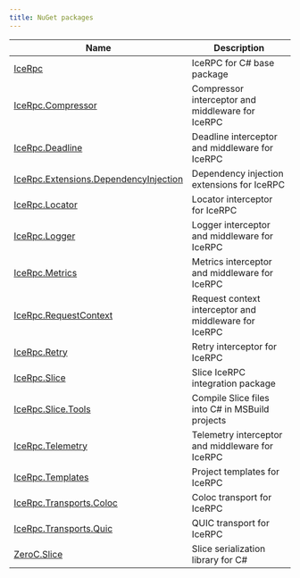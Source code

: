 ```yaml
---
title: NuGet packages
---
```


| Name                                                                            | Description                                           |
|---------------------------------------------------------------------------------|-------------------------------------------------------|
| [IceRpc][icerpc]                                                                | IceRPC for C# base package                            |
| [IceRpc.Compressor][icerpc-compressor]                                          | Compressor interceptor and middleware for IceRPC      |
| [IceRpc.Deadline][icerpc-deadline]                                              | Deadline interceptor and middleware for IceRPC        |
| [IceRpc.Extensions.DependencyInjection][icerpc-extensions-dependency-injection] | Dependency injection extensions for IceRPC            |
| [IceRpc.Locator][icerpc-locator]                                                | Locator interceptor for IceRPC                        |
| [IceRpc.Logger][icerpc-logger]                                                  | Logger interceptor and middleware for IceRPC          |
| [IceRpc.Metrics][icerpc-metrics]                                                | Metrics interceptor and middleware for IceRPC         |
| [IceRpc.RequestContext][icerpc-request-context]                                 | Request context interceptor and middleware for IceRPC |
| [IceRpc.Retry][icerpc-retry]                                                    | Retry interceptor for IceRPC                          |
| [IceRpc.Slice][icerpc-slice]                                                    | Slice IceRPC integration package                      |
| [IceRpc.Slice.Tools][icerpc-slice-tools]                                        | Compile Slice files into C# in MSBuild projects       |
| [IceRpc.Telemetry][icerpc-telemetry]                                            | Telemetry interceptor and middleware for IceRPC       |
| [IceRpc.Templates][icerpc-templates]                                            | Project templates for IceRPC                          |
| [IceRpc.Transports.Coloc][icerpc-transports-coloc]                              | Coloc transport for IceRPC                            |
| [IceRpc.Transports.Quic][icerpc-transports-quic]                                | QUIC transport for IceRPC                             |
| [ZeroC.Slice][zeroc-slice]                                                      | Slice serialization library for C#                    |

[icerpc]: https://www.nuget.org/packages/IceRpc
[icerpc-compressor]: https://www.nuget.org/packages/IceRpc.Compressor
[icerpc-deadline]: https://www.nuget.org/packages/IceRpc.Deadline
[icerpc-extensions-dependency-injection]: https://www.nuget.org/packages/IceRpc.Extensions.DependencyInjection
[icerpc-locator]: https://www.nuget.org/packages/IceRpc.Locator
[icerpc-logger]: https://www.nuget.org/packages/IceRpc.Logger
[icerpc-metrics]: https://www.nuget.org/packages/IceRpc.Metrics
[icerpc-request-context]: https://www.nuget.org/packages/IceRpc.RequestContext
[icerpc-retry]: https://www.nuget.org/packages/IceRpc.Retry
[icerpc-slice]: https://www.nuget.org/packages/IceRpc.Slice
[icerpc-slice-tools]: https://www.nuget.org/packages/IceRpc.Slice.Tools
[icerpc-telemetry]: https://www.nuget.org/packages/IceRpc.Telemetry
[icerpc-templates]: https://www.nuget.org/packages/IceRpc.Templates
[icerpc-transports-coloc]: https://www.nuget.org/packages/IceRpc.Transports.Coloc
[icerpc-transports-quic]: https://www.nuget.org/packages/IceRpc.Transports.Quic
[zeroc-slice]: https://www.nuget.org/packages/ZeroC.Slice
